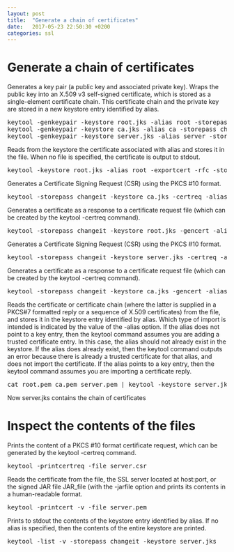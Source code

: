 ```yaml
---
layout: post
title:  "Generate a chain of certificates"
date:   2017-05-23 22:50:30 +0200
categories: ssl
---
```

# Generate a chain of certificates

Generates a key pair (a public key and associated private key). Wraps the public key into an X.509 v3 self-signed certificate, which is stored as a single-element certificate chain. This certificate chain and the private key are stored in a new keystore entry identified by alias.
<pre>
keytool -genkeypair -keystore root.jks -alias root -storepass changeit -ext bc:c -dname "CN=root" <<< '\n'
keytool -genkeypair -keystore ca.jks -alias ca -storepass changeit -ext bc:c -dname "CN=ca" <<< '\n'
keytool -genkeypair -keystore server.jks -alias server -storepass changeit -dname "CN=server" <<< '\n'
</pre>

Reads from the keystore the certificate associated with alias and stores it in the file. When no file is specified, the certificate is output to stdout.
<pre>
keytool -keystore root.jks -alias root -exportcert -rfc -storepass changeit > root.pem
</pre>

Generates a Certificate Signing Request (CSR) using the PKCS #10 format.
<pre>
keytool -storepass changeit -keystore ca.jks -certreq -alias ca > ca.csr
</pre>

Generates a certificate as a response to a certificate request file (which can be created by the keytool -certreq command).
<pre>
keytool -storepass changeit -keystore root.jks -gencert -alias root -ext BC=0 -rfc -infile ca.csr > ca.pem
</pre>

Generates a Certificate Signing Request (CSR) using the PKCS #10 format.
<pre>
keytool -storepass changeit -keystore server.jks -certreq -alias server > server.csr
</pre>

Generates a certificate as a response to a certificate request file (which can be created by the keytool -certreq command).
<pre>
keytool -storepass changeit -keystore ca.jks -gencert -alias ca -ext ku:c=dig,keyEncipherment -rfc -infile server.csr > server.pem
</pre>

Reads the certificate or certificate chain (where the latter is supplied in a PKCS#7 formatted reply or a sequence of X.509 certificates) from the file, and stores it in the keystore entry identified by alias. Which type of import is intended is indicated by the value of the -alias option. If the alias does not point to a key entry, then the keytool command assumes you are adding a trusted certificate entry. In this case, the alias should not already exist in the keystore. If the alias does already exist, then the keytool command outputs an error because there is already a trusted certificate for that alias, and does not import the certificate. If the alias points to a key entry, then the keytool command assumes you are importing a certificate reply.
<pre>
cat root.pem ca.pem server.pem | keytool -keystore server.jks -storepass changeit -importcert -alias server -noprompt
</pre>

Now server.jks contains the chain of certificates

# Inspect the contents of the files

Prints the content of a PKCS #10 format certificate request, which can be generated by the keytool -certreq command.
<pre>
keytool -printcertreq -file server.csr
</pre>

Reads the certificate from the file, the SSL server located at host:port, or the signed JAR file JAR_file (with the -jarfile option and prints its contents in a human-readable format.
<pre>
keytool -printcert -v -file server.pem
</pre>

Prints to stdout the contents of the keystore entry identified by alias. If no alias is specified, then the contents of the entire keystore are printed.
<pre>
keytool -list -v -storepass changeit -keystore server.jks
</pre>
